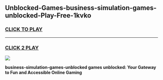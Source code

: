 
## Unblocked-Games-business-simulation-games-unblocked-Play-Free-1kvko
<h3>
<a href="https://premium76.site?title=business-simulation-games-unblocked&ref=18A1">CLICK TO PLAY</a></h3>
<hr>

<h3>
<a href="https://premium76.site?title=business-simulation-games-unblocked&ref=18A1">CLICK 2 PLAY</a>
  
</h3>

<a href="https://premium76.site?title=business-simulation-games-unblocked&ref=18A1"><img src="https://clearcache.store/games.png"></a>


**business-simulation-games-unblocked games unblocked: Your Gateway to Fun and Accessible Online Gaming**
